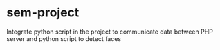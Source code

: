 # sem-project
Integrate python script in the project to communicate data between PHP server and python script to detect faces
